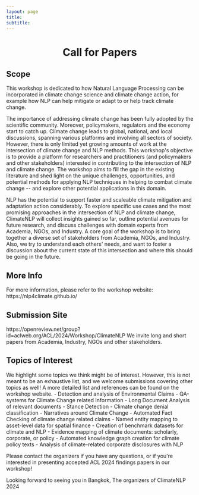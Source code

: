 ```yaml
---
layout: page
title: 
subtitle: 
---
```


<h1 style="text-align:center; margin-bottom:20pt; !important"> Call for Papers</h1>

<h2>Scope</h2>

This workshop is dedicated to how Natural Language Processing can be incorporated in climate change science and climate change action, for example how NLP can help mitigate or adapt to or help track climate change.

The importance of addressing climate change has been fully adopted by the scientific community. Moreover, policymakers, regulators and the economy start to catch up. Climate change leads to global, national, and local discussions, spanning various platforms and involving all sectors of society. However, there is only limited yet growing amounts of work at the intersection of climate change and NLP methods. This workshop's objective is to provide a platform for researchers and practitioners (and policymakers and other stakeholders) interested in contributing to the intersection of NLP and climate change. The workshop aims to fill the gap in the existing literature and shed light on the unique challenges, opportunities, and potential methods for applying NLP techniques in helping to combat climate change -- and explore other potential applications in this domain.

NLP has the potential to support faster and scaleable climate mitigation and adaptation action considerably. To explore specific use cases and the most promising approaches in the intersection of NLP and climate change, ClimateNLP will collect insights gained so far, outline potential avenues for future research, and discuss challenges with domain experts from Academia, NGOs, and Industry. A core goal of the workshop is to bring together a diverse set of stakeholders from Academia, NGOs, and Industry. Also, we try to understand each others' needs, and want to foster a discussion about the current state of this intersection and where this should be going in the future.


<h2>More Info</h2>
For more information, please refer to the workshop website:
https://nlp4climate.github.io/

<h2>Submission Site</h2>
https://openreview.net/group?id=aclweb.org/ACL/2024/Workshop/ClimateNLP
We invite long and short papers from Academia, Industry, NGOs and other stakeholders.

<h2>Topics of Interest</h2>
We highlight some topics we think might be of interest. However, this is not meant to be an exhaustive list, and we welcome submissions covering other topics as well! A more detailed list and references can be found on the workshop website.
- Detection and analysis of Environmental Claims
- QA-systems for Climate Change related Information
- Long Document Analysis of relevant documents
- Stance Detection
- Climate change denial classification
- Narratives around Climate Change
- Automated Fact Checking of climate change related claims
- Named entity mapping to asset-level data for spatial finance
- Creation of benchmark datasets for climate and NLP
- Evidence mapping of climate documents: scholarly, corporate, or policy
- Automated knowledge graph creation for climate policy texts
- Analysis of climate-related corporate disclosures with NLP

Please contact the organizers if you have any questions, or if you're interested in presenting accepted ACL 2024 findings papers in our workshop!

Looking forward to seeing you in Bangkok,
The organizers of ClimateNLP 2024


